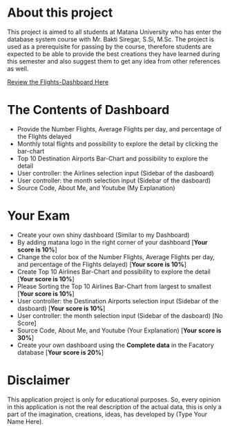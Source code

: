 # About this project 

This project is aimed to all students at Matana University who has enter the database system course with Mr. Bakti Siregar, S.Si, M.Sc. 
The project is used as a prerequisite for passing by the course, therefore students are expected to be able to provide the best creations they have learned during this semester and also suggest them to get any idea from other references as well.

[Review the Flights-Dashboard Here](https://master-data-scientist.shinyapps.io/Flight-Dashboard/)

# The Contents of Dashboard

* Provide the Number Flights, Average Flights per day, and percentage of the Flights delayed
* Monthly total flights and possibility to explore the detail by clicking the bar-chart
* Top 10 Destination Airports Bar-Chart and possibility to explore the detail
* User controller: the Airlines selection input (Sidebar of the dasboard)
* User controller: the month selection input (Sidebar of the dasboard)
* Source Code, About Me, and Youtube (My Explanation)

# Your Exam 

* Create your own shiny dashboard (Similar to my Dashboard)
* By adding matana logo in the right corner of your dashboard [**Your score is 10%**]
* Change the color box of the Number Flights, Average Flights per day, <br> and percentage of the Flights delayed) [**Your score is 10%**]
* Create Top 10 Airlines Bar-Chart and possibility to explore the detail [**Your score is 10%**]
* Please Sorting the Top 10 Airlines Bar-Chart from largest to smallest [**Your score is 10%**]
* User controller: the Destination Airports selection input (Sidebar of the dasboard) [**Your score is 10%**]
* User controller: the month selection input (Sidebar of the dasboard) [No Score]
* Source Code, About Me, and Youtube (Your Explanation) [**Your score is 30%**]
* Create your own dashboard using the **Complete data** in the Facatory database [**Your score is 20%**]

# Disclaimer

This application project is only for educational purposes. So, every opinion in this application is not the real description of the actual data, this is only a part of the imagination, creations, ideas, has developed by (Type Your Name Here).
